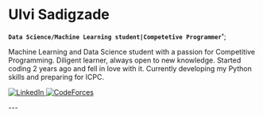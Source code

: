 # Ulvi Sadigzade

**`Data Science/Machine Learning student|Competetive Programmer`'**;

Machine Learning and Data Science student with a passion for Competitive Programming. Diligent learner, always open to new knowledge. Started coding 2 years ago and fell in love with it. Currently developing my Python skills and preparing for ICPC.
<p align="left">
    <a href="www.linkedin.com/in/ulvi-sadigzade">
        <img alt="LinkedIn" src="https://img.shields.io/badge/linkedin%20-%230077B5.svg?&style=for-the-badge&logo=linkedinlogoColor=white"/>
    </a>
    <a href="https://codeforces.com/profile/Sadigzade">
        <img alt="CodeForces" src="https://img.shields.io/badge/Codeforces-443f9d?logo=Codeforces&logoColor=white"/>
    </a> 
</p>
---
